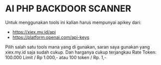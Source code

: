 # AI PHP BACKDOOR SCANNER
Untuk menggunakan tools ini kalian harus mempunyai apikey dari:
* https://xiex.my.id/api
* https://platform.openai.com/api-keys

Pilih salah satu tools mana yang di gunakan, saran saya gunakan yang xiex.my.id saja sudah cukup. Dan harganya cukup terjangkau Rate Token: 100.000 Limit / Rp 1.000,- atau 100 token / Rp. 1,-

